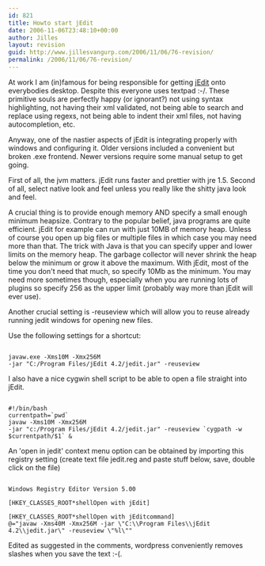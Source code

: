 ```yaml
---
id: 821
title: Howto start jEdit
date: 2006-11-06T23:48:10+00:00
author: Jilles
layout: revision
guid: http://www.jillesvangurp.com/2006/11/06/76-revision/
permalink: /2006/11/06/76-revision/
---
```

At work I am (in)famous for being responsible for getting <a href="http://www.jedit.org">jEdit</a> onto everybodies desktop. Despite this everyone uses textpad :-/. These primitive souls are perfectly happy (or ignorant?) not using syntax highlighting, not having their xml validated, not being able to search and replace using regexs, not being able to indent their xml files, not having autocompletion, etc.

Anyway, one of the nastier aspects of jEdit is integrating properly with windows and configuring it. Older versions included a convenient but broken .exe frontend. Newer versions require some manual setup to get going.

First of all, the jvm matters. jEdit runs faster and prettier with jre 1.5. Second of all, select native look and feel unless you really like the shitty java look and feel.

A crucial thing is to provide enough memory AND specify a small enough minimum heapsize. Contrary to the popular belief, java programs are quite efficient. jEdit for example can run with just 10MB of memory heap. Unless of course you open up big files or multiple files in which case you may need more than that. The trick with Java is that you can specify upper and lower limits on the memory heap. The garbage collector will never shrink the heap below the minimum or grow it above the maximum. With jEdit, most of the time you don't need that much, so specify 10Mb as the minimum. You may need more sometimes though, especially when you are running lots of plugins so specify 256 as the upper limit (probably way more than jEdit will ever use).

Another crucial setting is -reuseview which will allow you to reuse already running jedit windows for opening new files.

Use the following settings for a shortcut:
<pre><code>
javaw.exe -Xms10M -Xmx256M
-jar "C:/Program Files/jEdit 4.2/jedit.jar" -reuseview
</code></pre>
I also have a nice cygwin shell script to be able to open a file straight into jEdit.
<pre><code>
#!/bin/bash
currentpath=`pwd`
javaw -Xms10M -Xmx256M
-jar "c:/Program Files/jEdit 4.2/jedit.jar" -reuseview `cygpath -w $currentpath/$1` &
</code></pre>
An 'open in jedit' context menu option can be obtained by importing this registry setting (create text file jedit.reg and paste stuff below, save, double click on the file)
<pre><code>
Windows Registry Editor Version 5.00

[HKEY_CLASSES_ROOT*shellOpen with jEdit]

[HKEY_CLASSES_ROOT*shellOpen with jEditcommand]
@="javaw -Xms40M -Xmx256M -jar \"C:\\Program Files\\jEdit 4.2\\jedit.jar\" -reuseview \"%l\""</code></pre>
Edited as suggested in the comments, wordpress conveniently removes slashes when you save the text :-(.